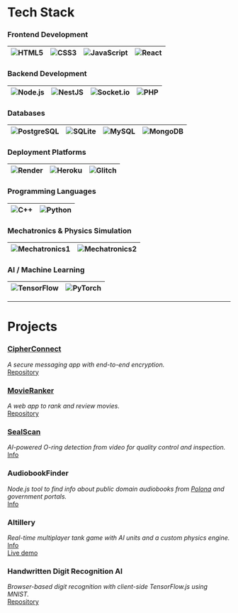 # Tech Stack

### Frontend Development  
| ![HTML5](https://img.shields.io/badge/html5-%23E34F26.svg?style=for-the-badge&logo=html5&logoColor=white) | ![CSS3](https://cdn.glitch.global/9b6e30d1-a1c2-46a0-a831-d48ce809e60a/Bez%20nazwy%20(29).svg?v=1751064656699) | ![JavaScript](https://img.shields.io/badge/javascript-%23323330.svg?style=for-the-badge&logo=javascript&logoColor=%23F7DF1E) | ![React](https://img.shields.io/badge/react-%2320232a.svg?style=for-the-badge&logo=react&logoColor=%2361DAFB) |
|---|---|---|---|

### Backend Development  
| ![Node.js](https://img.shields.io/badge/node.js-6DA55F?style=for-the-badge&logo=node.js&logoColor=white) | ![NestJS](https://img.shields.io/badge/nestjs-%23E0234E.svg?style=for-the-badge&logo=nestjs&logoColor=white) | ![Socket.io](https://img.shields.io/badge/Socket.io-black?style=for-the-badge&logo=socket.io&badgeColor=010101) | ![PHP](https://img.shields.io/badge/php-%23777BB4.svg?style=for-the-badge&logo=php&logoColor=white) |
|---|---|---|---|

### Databases  
| ![PostgreSQL](https://img.shields.io/badge/postgres-%23316192.svg?style=for-the-badge&logo=postgresql&logoColor=white) | ![SQLite](https://img.shields.io/badge/sqlite-%2307405e.svg?style=for-the-badge&logo=sqlite&logoColor=white) | ![MySQL](https://img.shields.io/badge/mysql-4479A1.svg?style=for-the-badge&logo=mysql&logoColor=white) | ![MongoDB](https://img.shields.io/badge/MongoDB-%234ea94b.svg?style=for-the-badge&logo=mongodb&logoColor=white) |
|---|---|---|---|

### Deployment Platforms  
| ![Render](https://img.shields.io/badge/Render-%46E3B7.svg?style=for-the-badge&logo=render&logoColor=white) | ![Heroku](https://img.shields.io/badge/heroku-%23430098.svg?style=for-the-badge&logo=heroku&logoColor=white) | ![Glitch](https://img.shields.io/badge/glitch-%233333FF.svg?style=for-the-badge&logo=glitch&logoColor=white) |
|---|---|---|

### Programming Languages  
| ![C++](https://img.shields.io/badge/c++-%2300599C.svg?style=for-the-badge&logo=c%2B%2B&logoColor=white) | ![Python](https://img.shields.io/badge/python-3670A0?style=for-the-badge&logo=python&logoColor=ffdd54) |
|---|---|

### Mechatronics & Physics Simulation  
| ![Mechatronics1](https://cdn.glitch.global/9b6e30d1-a1c2-46a0-a831-d48ce809e60a/Bez%20nazwy%20(6).svg?v=1751056282125) | ![Mechatronics2](https://cdn.glitch.global/9b6e30d1-a1c2-46a0-a831-d48ce809e60a/Bez%20nazwy%20(3)%20(1).svg?v=1751054088008) |
|---|---|

### AI / Machine Learning  
| ![TensorFlow](https://img.shields.io/badge/TensorFlow-%23FF6F00.svg?style=for-the-badge&logo=TensorFlow&logoColor=white) | ![PyTorch](https://img.shields.io/badge/PyTorch-%23EE4C2C.svg?style=for-the-badge&logo=PyTorch&logoColor=white) |
|---|---|

---

# Projects

### [CipherConnect](https://cipherconnect.onrender.com)  
*A secure messaging app with end-to-end encryption.*  
[Repository](https://github.com/arturr0/CipherConnect-WebSocket)

### [MovieRanker](https://movieranker-gavh.onrender.com)  
*A web app to rank and review movies.*  
[Repository](https://github.com/arturr0/MovieRanker)

### [SealScan](https://oring-recognition-vite.onrender.com)  
*AI-powered O-ring detection from video for quality control and inspection.*  
[Info](https://github.com/arturr0/oring-recognition-vite)

### AudiobookFinder  
*Node.js tool to find info about public domain audiobooks from [Polona](https://polona.pl) and government portals.*  
[Info](https://github.com/arturr0/audiobook-finder)

### AItillery  
*Real-time multiplayer tank game with AI units and a custom physics engine.*  
[Info](https://github.com/arturr0/ai-tillery)  
[Live demo](https://oring-recognition-vite.onrender.com)

### Handwritten Digit Recognition AI  
*Browser-based digit recognition with client-side TensorFlow.js using MNIST.*  
[Repository](https://github.com/arturr0/HWR)
